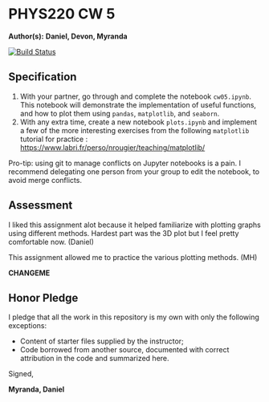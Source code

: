 # PHYS220 CW 5

**Author(s):** **Daniel, Devon, Myranda**

[![Build Status](https://travis-ci.org/chapman-phys220-2018s/cw-05-phys220.svg?branch=master)](https://travis-ci.org/chapman-phys220-2018s/cw-05-phys220)

## Specification

1. With your partner, go through and complete the notebook `cw05.ipynb`. This notebook will demonstrate the implementation of useful functions, and how to plot them using `pandas`, `matplotlib`, and `seaborn`.
1. With any extra time, create a new notebook `plots.ipynb` and implement a few of the more interesting exercises from the following `matplotlib` tutorial for practice : https://www.labri.fr/perso/nrougier/teaching/matplotlib/

Pro-tip: using git to manage conflicts on Jupyter notebooks is a pain. I recommend delegating one person from your group to edit the notebook, to avoid merge conflicts.

## Assessment

I liked this assignment alot because it helped familiarize with plotting graphs using different methods. Hardest part was the 3D plot but I feel pretty comfortable now. (Daniel)

This assignment allowed me to practice the various plotting methods. (MH)

**CHANGEME**

## Honor Pledge

I pledge that all the work in this repository is my own with only the following exceptions:

* Content of starter files supplied by the instructor;
* Code borrowed from another source, documented with correct attribution in the code and summarized here.

Signed,

**Myranda, Daniel**
